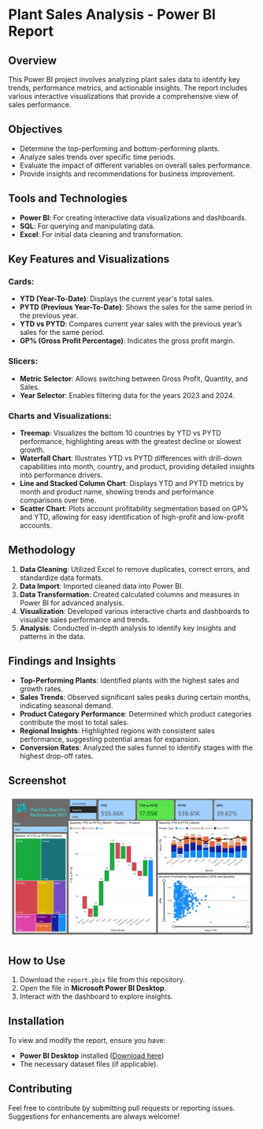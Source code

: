 # Plant Sales Analysis - Power BI Report

## Overview
This Power BI project involves analyzing plant sales data to identify key trends, performance metrics, and actionable insights. The report includes various interactive visualizations that provide a comprehensive view of sales performance.

## Objectives
- Determine the top-performing and bottom-performing plants.
- Analyze sales trends over specific time periods.
- Evaluate the impact of different variables on overall sales performance.
- Provide insights and recommendations for business improvement.

## Tools and Technologies
- **Power BI**: For creating interactive data visualizations and dashboards.
- **SQL**: For querying and manipulating data.
- **Excel**: For initial data cleaning and transformation.

## Key Features and Visualizations
### Cards:
- **YTD (Year-To-Date)**: Displays the current year's total sales.
- **PYTD (Previous Year-To-Date)**: Shows the sales for the same period in the previous year.
- **YTD vs PYTD**: Compares current year sales with the previous year’s sales for the same period.
- **GP% (Gross Profit Percentage)**: Indicates the gross profit margin.

### Slicers:
- **Metric Selector**: Allows switching between Gross Profit, Quantity, and Sales.
- **Year Selector**: Enables filtering data for the years 2023 and 2024.

### Charts and Visualizations:
- **Treemap**: Visualizes the bottom 10 countries by YTD vs PYTD performance, highlighting areas with the greatest decline or slowest growth.
- **Waterfall Chart**: Illustrates YTD vs PYTD differences with drill-down capabilities into month, country, and product, providing detailed insights into performance drivers.
- **Line and Stacked Column Chart**: Displays YTD and PYTD metrics by month and product name, showing trends and performance comparisons over time.
- **Scatter Chart**: Plots account profitability segmentation based on GP% and YTD, allowing for easy identification of high-profit and low-profit accounts.

## Methodology
1. **Data Cleaning**: Utilized Excel to remove duplicates, correct errors, and standardize data formats.
2. **Data Import**: Imported cleaned data into Power BI.
3. **Data Transformation**: Created calculated columns and measures in Power BI for advanced analysis.
4. **Visualization**: Developed various interactive charts and dashboards to visualize sales performance and trends.
5. **Analysis**: Conducted in-depth analysis to identify key insights and patterns in the data.

## Findings and Insights
- **Top-Performing Plants**: Identified plants with the highest sales and growth rates.
- **Sales Trends**: Observed significant sales peaks during certain months, indicating seasonal demand.
- **Product Category Performance**: Determined which product categories contribute the most to total sales.
- **Regional Insights**: Highlighted regions with consistent sales performance, suggesting potential areas for expansion.
- **Conversion Rates**: Analyzed the sales funnel to identify stages with the highest drop-off rates.

## Screenshot
![Dashboard Screenshot](dashboard.jpg)

## How to Use
1. Download the `report.pbix` file from this repository.
2. Open the file in **Microsoft Power BI Desktop**.
3. Interact with the dashboard to explore insights.

## Installation
To view and modify the report, ensure you have:
- **Power BI Desktop** installed ([Download here](https://powerbi.microsoft.com/desktop/))
- The necessary dataset files (if applicable).

## Contributing
Feel free to contribute by submitting pull requests or reporting issues. Suggestions for enhancements are always welcome!

